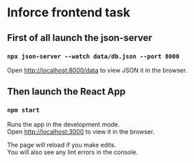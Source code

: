# Inforce frontend task



## First of all launch the json-server

### `npx json-server --watch data/db.json --port 8000`


Open [http://localhost:8000/data](http://localhost:8000/data) to view JSON it in the browser.


## Then launch the React App

### `npm start`

Runs the app in the development mode.\
Open [http://localhost:3000](http://localhost:3000) to view it in the browser.

The page will reload if you make edits.\
You will also see any lint errors in the console.






